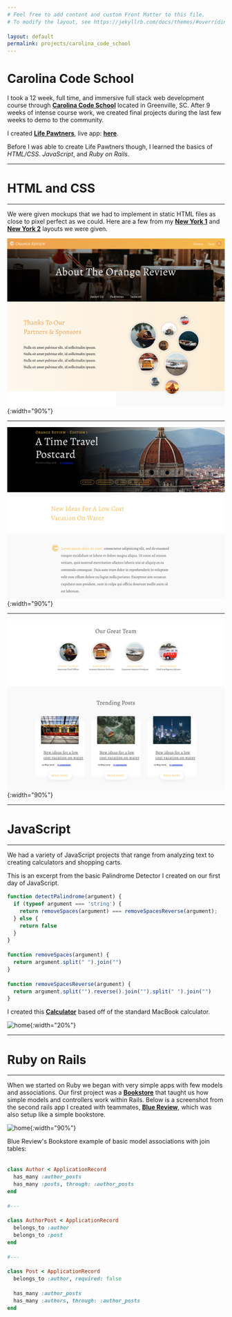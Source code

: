 ```yaml
---
# Feel free to add content and custom Front Matter to this file.
# To modify the layout, see https://jekyllrb.com/docs/themes/#overriding-theme-defaults

layout: default
permalink: projects/carolina_code_school
---
```



# Carolina Code School

I took a 12 week, full time, and immersive full stack web development course through **[Carolina Code School](https://carolinacodeschool.org/)** located in Greenville, SC. After 9 weeks of intense course work, we created final projects during the last few weeks to demo to the community.

I created **[Life Pawtners]({{site.life_pawtners_details}})**, live app: **[here]({{https://lifepawtners.herokuapp.com/}})**.

Before I was able to create Life Pawtners though, I learned the basics of _HTML/CSS_. _JavaScript_, and _Ruby on Rails_.

* * *
# HTML and CSS
* * *

We were given mockups that we had to implement in static HTML files as close to pixel perfect as we could. Here are a few from my **[New York 1](https://github.com/emmaconverse/ccs_new_york_layout_1)** and **[New York 2](https://github.com/emmaconverse/ccs_new_york_layout_2)** layouts we were given.

![home](../assets/images/ny-3.png){:width="90%"}
* * *
![home](../assets/images/ny-4.png){:width="90%"}
* * *
![home](../assets/images/ny-2.png){:width="90%"}

* * *
# JavaScript
* * *

We had a variety of JavaScript projects that range from analyzing text to creating calculators and shopping carts.

This is an excerpt from the basic Palindrome Detector I created on our first day of JavaScript.

```js
function detectPalindrome(argument) {
  if (typeof argument === 'string') {
    return removeSpaces(argument) === removeSpacesReverse(argument);
  } else {
    return false
  }
}

function removeSpaces(argument) {
  return argument.split(" ").join("")
}

function removeSpacesReverse(argument) {
  return argument.split("").reverse().join("").split(" ").join("")
}
````

I created this **[Calculator](https://github.com/emmaconverse/calculator)** based off of the standard MacBook calculator.

![home](../assets/images/calculator.png){:width="20%"}



* * *
# Ruby on Rails
* * *

When we started on Ruby we began with very simple apps with few models and associations. Our first project was a **[Bookstore](https://github.com/emmaconverse/ecommerce_bookstore)** that taught us how simple models and controllers work within Rails. Below is a screenshot from the second rails app I created with teammates, **[Blue Review](https://github.com/emmaconverse/blue_review)**, which was also setup like a simple bookstore.

![home](../assets/images/blue-review.png){:width="90%"}

Blue Review's Bookstore example of basic model associations with join tables:
```Ruby

class Author < ApplicationRecord
  has_many :author_posts
  has_many :posts, through: :author_posts
end

#---

class AuthorPost < ApplicationRecord
  belongs_to :author
  belongs_to :post
end

#---

class Post < ApplicationRecord
  belongs_to :author, required: false

  has_many :author_posts
  has_many :authors, through: :author_posts
end
```
